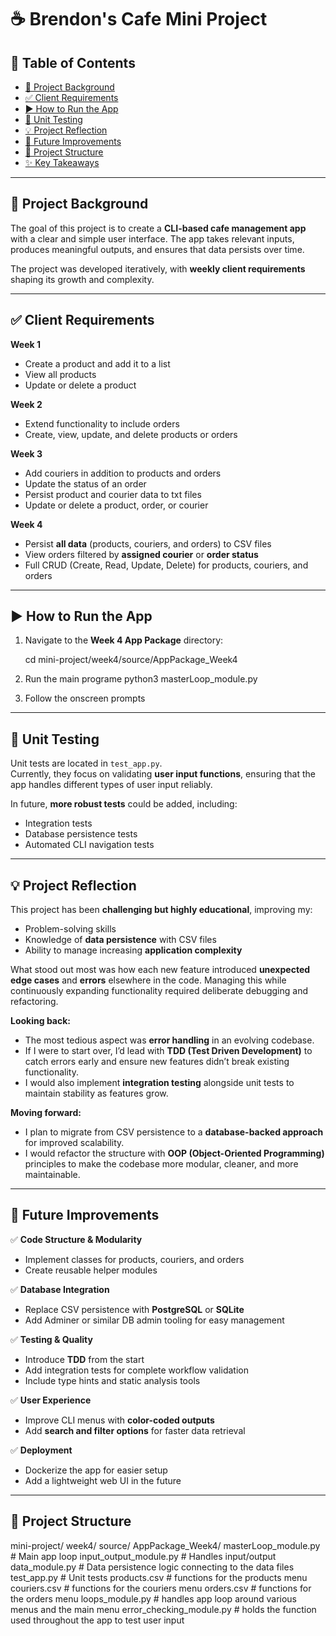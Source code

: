 # ☕ Brendon's Cafe Mini Project  

## 📑 Table of Contents  

- [📖 Project Background](#-project-background)  
- [✅ Client Requirements](#-client-requirements)  
- [▶️ How to Run the App](#️-how-to-run-the-app)  
- [🧪 Unit Testing](#-unit-testing)  
- [💡 Project Reflection](#-project-reflection)  
- [🚀 Future Improvements](#-future-improvements)  
- [📂 Project Structure](#-project-structure)  
- [✨ Key Takeaways](#-key-takeaways)  

---

## 📖 Project Background  

The goal of this project is to create a **CLI-based cafe management app** with a clear and simple user interface. The app takes relevant inputs, produces meaningful outputs, and ensures that data persists over time.  

The project was developed iteratively, with **weekly client requirements** shaping its growth and complexity.  

---

## ✅ Client Requirements  

**Week 1**  
- Create a product and add it to a list  
- View all products  
- Update or delete a product  

**Week 2**  
- Extend functionality to include orders  
- Create, view, update, and delete products or orders  

**Week 3**  
- Add couriers in addition to products and orders  
- Update the status of an order  
- Persist product and courier data to txt files
- Update or delete a product, order, or courier  

**Week 4**  
- Persist **all data** (products, couriers, and orders) to CSV files  
- View orders filtered by **assigned courier** or **order status**  
- Full CRUD (Create, Read, Update, Delete) for products, couriers, and orders  

---

## ▶️ How to Run the App  

1. Navigate to the **Week 4 App Package** directory:  

   cd mini-project/week4/source/AppPackage_Week4
2. Run the main programe
   python3 masterLoop_module.py
3. Follow the onscreen prompts

---

## 🧪 Unit Testing  

Unit tests are located in `test_app.py`.  
Currently, they focus on validating **user input functions**, ensuring that the app handles different types of user input reliably.  

In future, **more robust tests** could be added, including:  
- Integration tests  
- Database persistence tests  
- Automated CLI navigation tests  

---

## 💡 Project Reflection  

This project has been **challenging but highly educational**, improving my:  
- Problem-solving skills  
- Knowledge of **data persistence** with CSV files  
- Ability to manage increasing **application complexity**  

What stood out most was how each new feature introduced **unexpected edge cases** and **errors** elsewhere in the code. Managing this while continuously expanding functionality required deliberate debugging and refactoring.  

**Looking back:**  
- The most tedious aspect was **error handling** in an evolving codebase.  
- If I were to start over, I’d lead with **TDD (Test Driven Development)** to catch errors early and ensure new features didn’t break existing functionality.  
- I would also implement **integration testing** alongside unit tests to maintain stability as features grow.  

**Moving forward:**  
- I plan to migrate from CSV persistence to a **database-backed approach** for improved scalability.  
- I would refactor the structure with **OOP (Object-Oriented Programming)** principles to make the codebase more modular, cleaner, and more maintainable.  

---

## 🚀 Future Improvements  

✅ **Code Structure & Modularity**  
- Implement classes for products, couriers, and orders  
- Create reusable helper modules  

✅ **Database Integration**  
- Replace CSV persistence with **PostgreSQL** or **SQLite**  
- Add Adminer or similar DB admin tooling for easy management  

✅ **Testing & Quality**  
- Introduce **TDD** from the start  
- Add integration tests for complete workflow validation  
- Include type hints and static analysis tools  

✅ **User Experience**  
- Improve CLI menus with **color-coded outputs**  
- Add **search and filter options** for faster data retrieval  

✅ **Deployment**  
- Dockerize the app for easier setup  
- Add a lightweight web UI in the future  

---

## 📂 Project Structure  


mini-project/
  week4/
    source/
      AppPackage_Week4/
        masterLoop_module.py   # Main app loop
        input_output_module.py # Handles input/output
        data_module.py         # Data persistence logic connecting to the data files
        test_app.py            # Unit tests
        products.csv           # functions for the products menu
        couriers.csv           # functions for the couriers menu
        orders.csv             # functions for the orders menu
        loops_module.py        # handles app loop around various menus and the main menu
        error_checking_module.py  # holds the function used throughout the app to test user input
